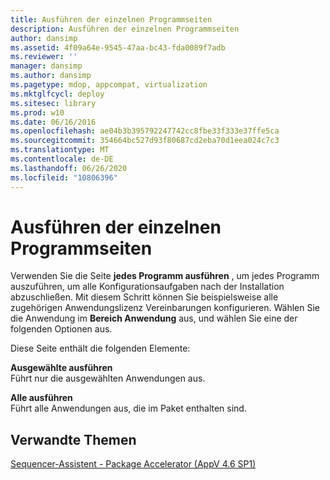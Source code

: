 ```yaml
---
title: Ausführen der einzelnen Programmseiten
description: Ausführen der einzelnen Programmseiten
author: dansimp
ms.assetid: 4f09a64e-9545-47aa-bc43-fda0089f7adb
ms.reviewer: ''
manager: dansimp
ms.author: dansimp
ms.pagetype: mdop, appcompat, virtualization
ms.mktglfcycl: deploy
ms.sitesec: library
ms.prod: w10
ms.date: 06/16/2016
ms.openlocfilehash: ae04b3b395792247742cc8fbe33f333e37ffe5ca
ms.sourcegitcommit: 354664bc527d93f80687cd2eba70d1eea024c7c3
ms.translationtype: MT
ms.contentlocale: de-DE
ms.lasthandoff: 06/26/2020
ms.locfileid: "10806396"
---
```

# Ausführen der einzelnen Programmseiten


Verwenden Sie die Seite **jedes Programm ausführen** , um jedes Programm auszuführen, um alle Konfigurationsaufgaben nach der Installation abzuschließen. Mit diesem Schritt können Sie beispielsweise alle zugehörigen Anwendungslizenz Vereinbarungen konfigurieren. Wählen Sie die Anwendung im **Bereich Anwendung** aus, und wählen Sie eine der folgenden Optionen aus.

Diese Seite enthält die folgenden Elemente:

<a href="" id="run-selected"></a>**Ausgewählte ausführen**  
Führt nur die ausgewählten Anwendungen aus.

<a href="" id="run-all"></a>**Alle ausführen**  
Führt alle Anwendungen aus, die im Paket enthalten sind.

## Verwandte Themen


[Sequencer-Assistent - Package Accelerator (AppV 4.6 SP1)](sequencer-wizard---package-accelerator--appv-46-sp1-.md)

 

 





